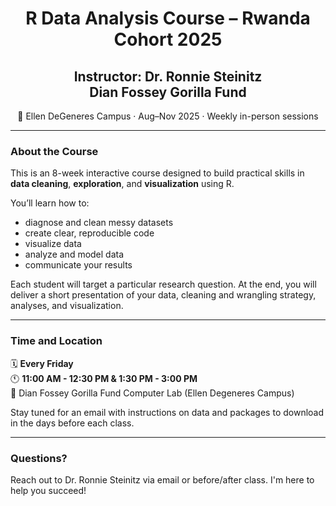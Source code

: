 <h1 align="center">R Data Analysis Course – Rwanda Cohort 2025</h1>

<h2 align="center">Instructor: Dr. Ronnie Steinitz  
<br>Dian Fossey Gorilla Fund</h2>

<p align="center">📍 Ellen DeGeneres Campus · Aug–Nov 2025 · Weekly in-person sessions</p>

---

### About the Course

This is an 8-week interactive course designed to build practical skills in **data cleaning**, **exploration**, and **visualization** using R.

You’ll learn how to:
- diagnose and clean messy datasets
- create clear, reproducible code
- visualize data
- analyze and model data
- communicate your results

Each student will target a particular research question. At the end, you will deliver a short presentation of your data, cleaning and wrangling strategy, analyses, and visualization.

---

### Time and Location

🗓 **Every Friday**  
🕚 **11:00 AM - 12:30 PM & 1:30 PM - 3:00 PM**  
📍 Dian Fossey Gorilla Fund Computer Lab (Ellen Degeneres Campus)

Stay tuned for an email with instructions on data and packages to download in the days before each class.

---

### Questions?

Reach out to Dr. Ronnie Steinitz via email or before/after class. I'm here to help you succeed!
